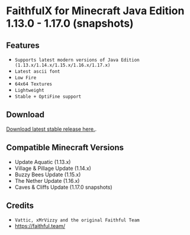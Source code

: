 # FaithfulX for Minecraft Java Edition 1.13.0 - 1.17.0 (snapshots)

## Features
+ `Supports latest modern versions of Java Edition (1.13.x/1.14.x/1.15.x/1.16.x/1.17.x)`
+ `Latest ascii font`
+ `Low Fire`
+ `64x64 Textures`
+ `Lightweight`
+ `Stable + OptiFine support`

## Download
[Download latest stable release here.](https://github.com/arm64nerd/FaithfulX/releases/latest).

## Compatible Minecraft Versions
+ Update Aquatic (1.13.x)
+ Village & Pillage Update (1.14.x)
+ Buzzy Bees Update (1.15.x)
+ The Nether Update (1.16.x)
+ Caves & Cliffs Update (1.17.0 snapshots)

## Credits
+ `Vattic, xMrVizzy and the original Faithful Team`
+ https://faithful.team/
